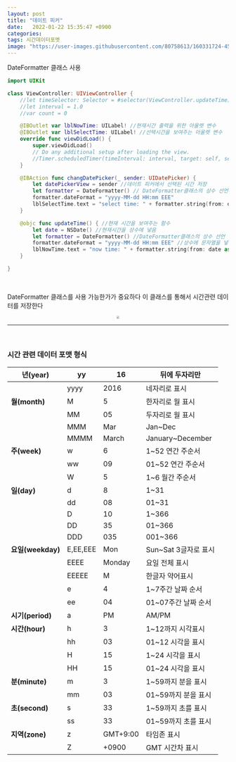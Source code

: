 ```yaml
---
layout: post
title: "데이트 피커"
date:   2022-01-22 15:35:47 +0900
categories:
tags: 시간데이터포멧
image: "https://user-images.githubusercontent.com/80758613/160331724-45c0f6d2-ba84-482c-963f-08341555aea1.png"
---
```


DateFormatter 클래스 사용

```swift
import UIKit

class ViewController: UIViewController {
    //let timeSelector: Selector = #selector(ViewController.updateTime)
    //let interval = 1.0
    //var count = 0

    @IBOutlet var lblNowTime: UILabel! //현재시간 출력을 위한 아울렛 변수
    @IBOutlet var lblSelectTime: UILabel! //선택시간을 보여주는 아울렛 변수
    override func viewDidLoad() {
        super.viewDidLoad()
        // Do any additional setup after loading the view.
        //Timer.scheduledTimer(timeInterval: interval, target: self, selector: timeSelector, userInfo: nil, repeats: true)
    }

    @IBAction func changDatePicker(_ sender: UIDatePicker) {
        let datePickerView = sender //데이트 피커에서 선택된 시간 저장
        let formatter = DateFormatter() // DateFormatter클래스의 상수 선언
        formatter.dateFormat = "yyyy-MM-dd HH:mm EEE"
        lblSelectTime.text = "select time: " + formatter.string(from: datePickerView.date)
    }

    @objc func updateTime() { //현재 시간을 보여주는 함수
        let date = NSDate() //현재시간을 상수에 넣음
        let formatter = DateFormatter() //DateFormatter클래스의 상수 선언
        formatter.dateFormat = "yyyy-MM-dd HH:mm EEE" //상수에 문자열을 넣음
        lblNowTime.text = "now time: " + formatter.string(from: date as Date)
    }

}
```

&nbsp;

DateFormatter 클래스를 사용 가능한가가 중요하다 이 클래스를 통해서 시간관련 데이터를 저장한다

<center>
<img src="https://user-images.githubusercontent.com/80758613/160331724-45c0f6d2-ba84-482c-963f-08341555aea1.png" style="zoom:40%;">
</center>

----

&nbsp;

### 시간 관련 데이터 포맷 형식

| 년(year)         | yy       | 16       | 뒤에 두자리만          |
| --------------- | -------- | -------- | ---------------- |
|                 | yyyy     | 2016     | 네자리로 표시          |
| **월(month)**    | M        | 5        | 한자리로 월 표시        |
|                 | MM       | 05       | 두자리로 월 표시        |
|                 | MMM      | Mar      | Jan~Dec          |
|                 | MMMM     | March    | January~December |
| **주(week)**     | w        | 6        | 1~52 연간 주순서      |
|                 | ww       | 09       | 01~52 연간 주순서     |
|                 | W        | 5        | 1~6 월간 주순서       |
| **일(day)**      | d        | 8        | 1~31             |
|                 | dd       | 08       | 01~31            |
|                 | D        | 10       | 1~366            |
|                 | DD       | 35       | 01~366           |
|                 | DDD      | 035      | 001~366          |
| **요일(weekday)** | E,EE,EEE | Mon      | Sun~Sat 3글자로 표시  |
|                 | EEEE     | Monday   | 요일 전체 표시         |
|                 | EEEEE    | M        | 한글자 약어표시         |
|                 | e        | 4        | 1~7주간 날짜 순서      |
|                 | ee       | 04       | 01~07주간 날짜 순서    |
| **시기(period)**  | a        | PM       | AM/PM            |
| **시간(hour)**    | h        | 3        | 1~12까지 시각표시      |
|                 | hh       | 03       | 01~12 시각을 표시     |
|                 | H        | 15       | 1~24 시각을 표시      |
|                 | HH       | 15       | 01~24 시각을 표시     |
| **분(minute)**   | m        | 3        | 1~59까지 분을 표시     |
|                 | mm       | 03       | 01~59까지 분을 표시    |
| **초(second)**   | s        | 33       | 1~59까지 초를 표시     |
|                 | ss       | 33       | 01~59까지 초를 표시    |
| **지역(zone)**    | z        | GMT+9:00 | 타임존 표시           |
|                 | Z        | +0900    | GMT 시간차 표시       |